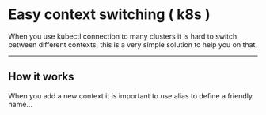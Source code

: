 # Easy context switching ( k8s )

When you use kubectl connection to many clusters it is hard to switch between different contexts, this is a very simple solution to help you on that.


----
## How it works

When you add a new context it is important to use alias to define a friendly name...

